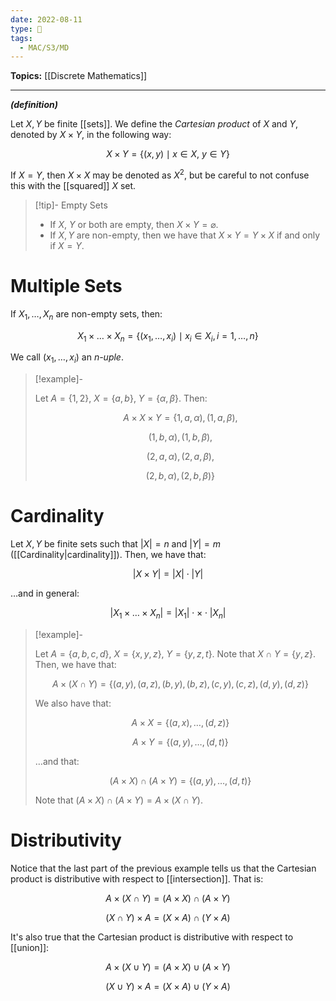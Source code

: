 ```yaml
---
date: 2022-08-11
type: 🧠
tags:
  - MAC/S3/MD
---
```


**Topics:** [[Discrete Mathematics]]

---

_**(definition)**_

Let $X, Y$ be finite [[sets]]. We define the _Cartesian product_ of $X$ and $Y$, denoted by $X \times Y$, in the following way:

$$
X \times Y = \{ (x, y) \mid x \in X,\ y \in Y \}
$$

If $X = Y$, then $X \times X$ may be denoted as $X^2$, but be careful to not confuse this with the [[squared]] $X$ set.

> [!tip]- Empty Sets
> - If $X$, $Y$ or both are empty, then $X \times Y = \varnothing$.
> - If $X, Y$ are non-empty, then we have that $X \times Y = Y \times X$ if and only if $X = Y$.

# Multiple Sets

If $X_1, \dots, X_n$ are non-empty sets, then:

$$
X_1 \times \dots \times X_n = \{ (x_1, \dots, x_i) \mid x_i \in X_i, i = 1, \dots, n \}
$$

We call $(x_1, \dots, x_i)$ an _n-uple_.

> [!example]-
>
> Let $A = \{ 1, 2 \}$, $X = \{a, b\}$, $Y = \{ \alpha, \beta \}$. Then:
>
> $$
> A \times X \times Y = \{ 1, a, \alpha), (1, a, \beta),
> $$
>
> $$
> (1, b, \alpha), (1, b, \beta),
> $$
>
> $$
> (2, a, \alpha), (2, a, \beta),
> $$
>
> $$
> (2, b, \alpha), (2, b, \beta) \}
> $$

# Cardinality

Let $X, Y$ be finite sets such that $|X| = n$ and $|Y| = m$ ([[Cardinality|cardinality]]). Then, we have that:

$$
|X \times Y | = |X| \cdot |Y|
$$

…and in general:

$$
|X_1 \times \dots \times X_n| = |X_1| \cdot \times \cdot |X_n|
$$

> [!example]-
>
> Let $A = \{ a, b, c, d \}$, $X = \{x, y, z\}$, $Y = \{y, z, t\}$. Note that $X \cap Y = \{y, z\}$. Then, we have that:
>
> $$
> A \times (X \cap Y) = \{ (a,y), (a,z), (b,y), (b,z), (c,y), (c,z), (d,y), (d,z) \}
> $$
>
> We also have that:
>
> $$
> A \times X = \{ (a,x), \dots, (d,z) \}
> $$
>
> $$
> A \times Y = \{ (a,y), \dots, (d,t) \}
> $$
>
> …and that:
>
> $$
> (A \times X) \cap (A \times Y) = \{ (a,y), \dots, (d,t) \}
> $$
>
> Note that $(A \times X) \cap (A \times Y) = A \times (X \cap Y)$.

# Distributivity

Notice that the last part of the previous example tells us that the Cartesian product is distributive with respect to [[intersection]]. That is:

$$
A \times (X \cap Y) = (A \times X) \cap (A \times Y)
$$

$$
(X \cap Y) \times A = (X \times A) \cap (Y \times A)
$$

It's also true that the Cartesian product is distributive with respect to [[union]]:

$$
A \times (X \cup Y) = (A \times X) \cup (A \times Y)
$$

$$
(X \cup Y) \times A = (X \times A) \cup (Y \times A)
$$
